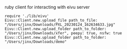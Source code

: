 ruby client for interacting with eivu server

```
require './lib/eivu'
Eivu::Client.new.upload_file path_to_file: "/Users/jinx/Downloads/PXL_20230124_162634633.jpg"
Eivu::Client.new.upload_folder path_to_folder: "/Users/jinx/Downloads/xfer", peepy: true, nsfw: true
Eivu::Client.new.upload_folder path_to_folder: "/Users/jinx/Downloads/demo"

```